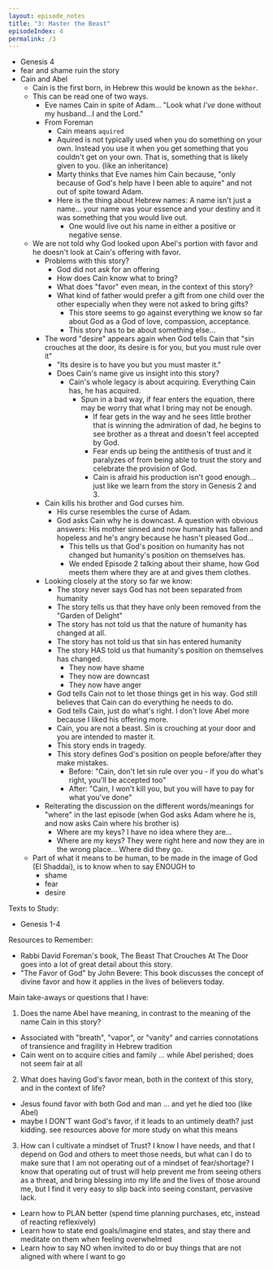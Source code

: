 ```yaml
---
layout: episode_notes
title: "3: Master the Beast"
episodeIndex: 4
permalink: /3
---
```

- Genesis 4
- fear and shame ruin the story
- Cain and Abel
  - Cain is the first born, in Hebrew this would be known as the `bekhor`.
  - This can be read one of two ways.
    - Eve names Cain in spite of Adam... "Look what _I've_ done without my husband...I and the Lord."
    - From Foreman
      - Cain means `aquired`
      - Aquired is not typically used when you do something on your own. Instead you use it when you get something that you couldn't get on your own. That is, something that is likely given to you. (like an inheritance)
      - Marty thinks that Eve names him Cain because, "only because of God's help have I been able to aquire" and not out of spite toward Adam.
      - Here is the thing about Hebrew names: A name isn't just a name... your name was your essence and your destiny and it was something that you would live out.
        - One would live out his name in either a positive or negative sense.
  - We are not told why God looked upon Abel's portion with favor and he doesn't look at Cain's offering with favor.
    - Problems with this story?
      - God did not ask for an offering
      - How does Cain know what to bring?
      - What does "favor" even mean, in the context of this story?
      - What kind of father would prefer a gift from one child over the other especially when they were not asked to bring gifts?
        - This store seems to go against everything we know so far about God as a God of love, compassion, acceptance.
        - This story has to be about something else...
    - The word "desire" appears again when God tells Cain that "sin crouches at the door, its desire is for you, but you must rule over it"
      - "Its desire is to have you but you must master it."
      - Does Cain's name give us insight into this story?
        - Cain's whole legacy is about acquiring. Everything Cain has, he has acquired.
          - Spun in a bad way, if fear enters the equation, there may be worry that what I bring may not be enough.
            - If fear gets in the way and he sees little brother that is winning the admiration of dad, he begins to see brother as a threat and doesn't feel accepted by God.
            - Fear ends up being the antithesis of trust and it paralyzes of from being able to trust the story and celebrate the provision of God.
            - Cain is afraid his production isn't good enough... just like we learn from the story in Genesis 2 and 3.
    - Cain kills his brother and God curses him.
      - His curse resembles the curse of Adam.
      - God asks Cain why he is downcast. A question with obvious answers: His mother sinned and now humanity has fallen and hopeless and he's angry because he hasn't pleased God...
        - This tells us that God's position on humanity has not changed but humanity's position on themselves has.
        - We ended Episode 2 talking about their shame, how God meets them where they are at and gives them clothes.
    - Looking closely at the story so far we know:
      - The story never says God has not been separated from humanity
      - The story tells us that they have only been removed from the "Garden of Delight"
      - The story has not told us that the nature of humanity has changed at all.
      - The story has not told us that sin has entered humanity
      - The story HAS told us that humanity's position on themselves has changed.
        - They now have shame
        - They now are downcast
        - They now have anger
      - God tells Cain not to let those things get in his way. God still believes that Cain can do everything he needs to do.
      - God tells Cain, just do what's right. I don't love Abel more because I liked his offering more.
      - Cain, you are not a beast. Sin is crouching at your door and you are intended to master it.
      - This story ends in tragedy.
      - This story defines God's position on people before/after they make mistakes.
        - Before: "Cain, don't let sin rule over you - if you do what's right, you'll be accepted too"
        - After: "Cain, I won't kill you, but you will have to pay for what you've done" 
    - Reiterating the discussion on the different words/meanings for "where" in the last episode (when God asks Adam where he is, and now asks Cain where his brother is)
      - Where are my keys? I have no idea where they are...
      - Where are my keys? They were right here and now they are in the wrong place... Where did they go.
  - Part of what it means to be human, to be made in the image of God (El Shaddai), is to know when to say ENOUGH to
    - shame
    - fear
    - desire


Texts to Study:
  - Genesis 1-4

Resources to Remember:
  - Rabbi David Foreman's book, The Beast That Crouches At The Door goes into a lot of great detail about this story.
  - "The Favor of God" by John Bevere: This book discusses the concept of divine favor and how it applies in the lives of believers today.

Main take-aways or questions that I have:
1. Does the name Abel have meaning, in contrast to the meaning of the name Cain in this story?
- Associated with "breath", "vapor", or "vanity" and carries connotations of transience and fragility in Hebrew tradition
- Cain went on to acquire cities and family ... while Abel perished; does not seem fair at all
2. What does having God's favor mean, both in the context of this story, and in the context of life?
- Jesus found favor with both God and man ... and yet he died too (like Abel)
- maybe I DON'T want God's favor, if it leads to an untimely death? just kidding. see resources above for more study on what this means
3. How can I cultivate a mindset of Trust? I know I have needs, and that I depend on God and others to meet those needs, but what can I do to make sure that I am not operating out of a mindset of fear/shortage? I know that operating out of trust will help prevent me from seeing others as a threat, and bring blessing into my life and the lives of those around me, but I find it very easy to slip back into seeing constant, pervasive lack. 
- Learn how to PLAN better (spend time planning purchases, etc, instead of reacting reflexively)
- Learn how to state end goals/imagine end states, and stay there and meditate on them when feeling overwhelmed
- Learn how to say NO when invited to do or buy things that are not aligned with where I want to go